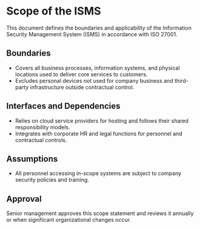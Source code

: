 # Scope of the ISMS

This document defines the boundaries and applicability of the Information Security Management System (ISMS) in accordance with ISO 27001.

## Boundaries

- Covers all business processes, information systems, and physical locations used to deliver core services to customers.
- Excludes personal devices not used for company business and third-party infrastructure outside contractual control.

## Interfaces and Dependencies

- Relies on cloud service providers for hosting and follows their shared responsibility models.
- Integrates with corporate HR and legal functions for personnel and contractual controls.

## Assumptions

- All personnel accessing in-scope systems are subject to company security policies and training.

## Approval

Senior management approves this scope statement and reviews it annually or when significant organizational changes occur.
